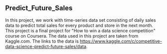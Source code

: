 ## Predict_Future_Sales ##
In this project, we work with time-series data set consisting of daily sales data to predict total sales for every product and store in the next month. This project is a final project for "How to win a data science competition" course on Coursera. 
The data used in this project are taken from Kaggle.com. The links to the data is https://www.kaggle.com/c/competitive-data-science-predict-future-sales/data.

